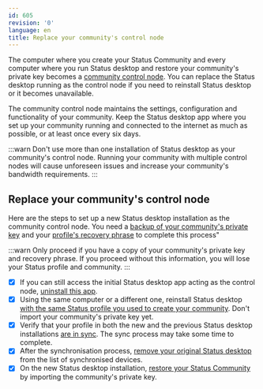 ```yaml
---
id: 605
revision: '0'
language: en
title: Replace your community's control node
---
```


The computer where you create your Status Community and every computer where you run Status desktop and restore your community's private key becomes a [community control node](./about-the-control-node-in-status-communities). You can replace the Status desktop running as the control node if you need to reinstall Status desktop or it becomes unavailable.

The community control node maintains the settings, configuration and functionality of your community. Keep the Status desktop app where you set up your community running and connected to the internet as much as possible, or at least once every six days.

:::warn
Don't use more than one installation of Status desktop as your community's control node. Running your community with multiple control nodes will cause unforeseen issues and increase your community's bandwidth requirements.
:::

## Replace your community's control node

Here are the steps to set up a new Status desktop installation as the community control node. You need a [backup of your community's private key](./back-up-your-community-s-private-key) and your [profile's recovery phrase](../your-profile-and-preferences/back-up-and-secure-your-recovery-phrase) to complete this process"

:::warn
Only proceed if you have a copy of your community's private key and recovery phrase. If you proceed without this information, you will lose your Status profile and community.
:::

- [x] If you can still access the initial Status desktop app acting as the control node, [uninstall this app](../your-profile-and-preferences/uninstall-status-desktop).
- [x] Using the same computer or a different one, reinstall Status desktop [with the same Status profile you used to create your community](../getting-started/create-or-restore-your-status-profile-using-a-recovery-phrase). Don't import your community's private key yet.
- [x] Verify that your profile in both the new and the previous Status desktop installations [are in sync](../your-profile-and-preferences/sync-your-profile-across-devices). The sync process may take some time to complete.
- [x] After the synchronisation process, [remove your original Status desktop](../your-profile-and-preferences/turn-off-profile-syncing) from the list of synchronised devices.
- [x] On the new Status desktop installation, [restore your Status Community](./restore-your-status-community) by importing the community's private key.
